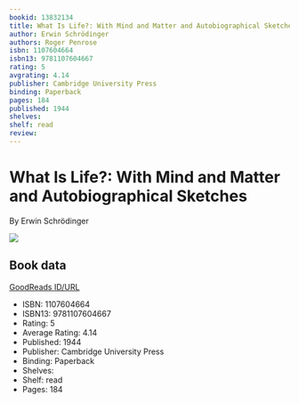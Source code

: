 ```yaml
---
bookid: 13832134
title: What Is Life?: With Mind and Matter and Autobiographical Sketches
author: Erwin Schrödinger
authors: Roger Penrose
isbn: 1107604664
isbn13: 9781107604667
rating: 5
avgrating: 4.14
publisher: Cambridge University Press
binding: Paperback
pages: 184
published: 1944
shelves: 
shelf: read
review: 
---
```


# What Is Life?: With Mind and Matter and Autobiographical Sketches

By Erwin Schrödinger

![](https://i.gr-assets.com/images/S/compressed.photo.goodreads.com/books/1337531762l/13832134.jpg)

## Book data

[GoodReads ID/URL](https://www.goodreads.com/book/show/13832134)

- ISBN: 1107604664
- ISBN13: 9781107604667
- Rating: 5
- Average Rating: 4.14
- Published: 1944
- Publisher: Cambridge University Press
- Binding: Paperback
- Shelves: 
- Shelf: read
- Pages: 184

